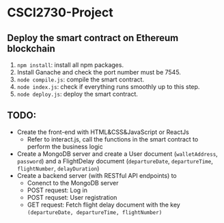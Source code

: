 # CSCI2730-Project
## Deploy the smart contract on Ethereum blockchain
1. `npm install`: install all npm packages.
2. Install Ganache and check the port number must be 7545.
3. `node compile.js`: compile the smart contract.
4. `node index.js`: check if everything runs smoothly up to this step.
5. `node deploy.js`: deploy the smart contract.

 ## TODO:
- Create the front-end with HTML&CSS&JavaScript or ReactJs
  + Refer to interact.js, call the functions in the smart contract to perform the business logic
- Create a MongoDB server and create a User document (`walletAddress`, `password`) and a FlightDelay document (`departureDate`, `departureTime`, `flightNumber`, `delayDuration`)
- Create a backend server (with RESTful API endpoints) to 
  + Conenct to the MongoDB server
  + POST request: Log in
  + POST requset: User registration
  + GET request: Fetch flight delay document with the key `(departureDate, departureTime, flightNumber)`
